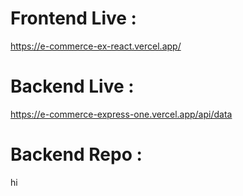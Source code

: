 # Frontend Live : 
https://e-commerce-ex-react.vercel.app/

# Backend Live : 
https://e-commerce-express-one.vercel.app/api/data

# Backend Repo : 
hi
